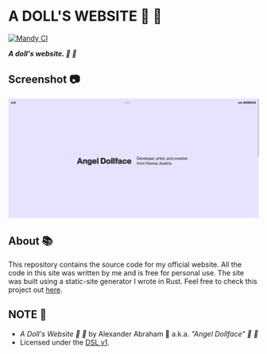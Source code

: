 # A DOLL'S WEBSITE :ribbon: :dolls:

[![Mandy CI](https://github.com/angeldollface/angeldollface.github.io/actions/workflows/main.yml/badge.svg)](https://github.com/angeldollface/angeldollface.github.io/actions/workflows/main.yml)

***A doll's website. :ribbon: :dolls:***

## Screenshot :camera:

<p align="center">
 <img src="screenie/desktop-screenie.png"/>
</p>

## About :books:

This repository contains the source code for my official website. All the code in this site was written by me and is free for personal use.
The site was built using a static-site generator I wrote in Rust. Feel free to check this project out [here](https://github.com/angeldollface/mandy).

## NOTE :scroll:

- *A Doll's Website :ribbon: :dolls:* by Alexander Abraham :black_heart: a.k.a. *"Angel Dollface" :dolls: :ribbon:*
- Licensed under the [DSL v1](https://github.com/angeldollface/doll-software-license).
